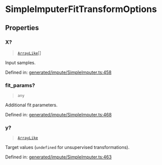 # SimpleImputerFitTransformOptions

## Properties

### X?

> [`ArrayLike`](../types/ArrayLike.md)[]

Input samples.

Defined in:  [generated/impute/SimpleImputer.ts:458](https://github.com/transitive-bullshit/scikit-learn-ts/blob/b59c1ff/packages/sklearn/src/generated/impute/SimpleImputer.ts#L458)

### fit\_params?

> `any`

Additional fit parameters.

Defined in:  [generated/impute/SimpleImputer.ts:468](https://github.com/transitive-bullshit/scikit-learn-ts/blob/b59c1ff/packages/sklearn/src/generated/impute/SimpleImputer.ts#L468)

### y?

> [`ArrayLike`](../types/ArrayLike.md)

Target values (`undefined` for unsupervised transformations).

Defined in:  [generated/impute/SimpleImputer.ts:463](https://github.com/transitive-bullshit/scikit-learn-ts/blob/b59c1ff/packages/sklearn/src/generated/impute/SimpleImputer.ts#L463)
